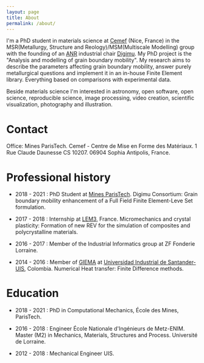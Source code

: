 ```yaml
---
layout: page
title: About
permalink: /about/
---
```


I'm a PhD student in materials science at [Cemef](https://www.cemef.mines-paristech.fr/en/homepage/) (Nice, France) in the MSR(Metallurgy, Structure and Reology)/MSM(Multiscale Modelling) group with the founding of an [ANR](https://anr.fr/fr/) industrial chair [Digimu](https://chaire-digimu.cemef.mines-paristech.fr/). My PhD project is the "Analysis and modelling of grain boundary mobility". My research aims to describe the parameters affecting grain boundary mobility, answer purely metallurgical questions and implement it in an in-house Finite Element library. Everything based on comparisons with experimental data.

Beside materials science I'm interested in  astronomy, open software, open science, reproducible science, image processing, video creation, scientific visualization, photography and illustration.

# Contact

Office: Mines ParisTech. Cemef - Centre de Mise en Forme des Matériaux. 1 Rue Claude Daunesse CS 10207. 06904 Sophia Antipolis, France.

# Professional history

* 2018 - 2021 : PhD Student at [Mines ParisTech](http://www.mines-paristech.eu/). Digimu Consortium: Grain boundary mobility enhancement of a Full Field Finite Element-Leve Set formulation.

* 2017 - 2018 : Internship at [LEM3](http://www.lem3.univ-lorraine.fr/), France. Micromechanics and crystal plasticity: Formation of new REV for the simulation of composites and polycrystalline materials.

* 2016 - 2017 : Member of the Industrial Informatics group at ZF Fonderie Lorraine. 

* 2014 - 2016 : Member of [GIEMA](http://giema.uis.edu.co/) at [Universidad Industrial de Santander-UIS](https://www.uis.edu.co/webUIS/es/index.jsp), Colombia. Numerical Heat transfer: Finite Difference methods.

# Education

* 2018 - 2021 : PhD in Computational Mechanics, École des Mines, ParisTech.

* 2016 - 2018 : Engineer École Nationale d'Ingénieurs de Metz-ENIM. Master (M2) in Mechanics, Materials, Structures and Process. Université de Lorraine.

* 2012 - 2018 : Mechanical Engineer UIS.
